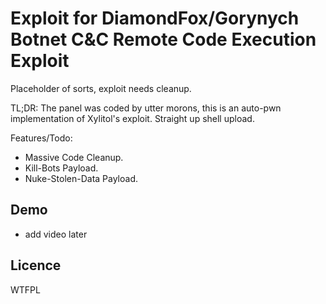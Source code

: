 # Exploit for DiamondFox/Gorynych Botnet C&C Remote Code Execution Exploit 

Placeholder of sorts, exploit needs cleanup. 

TL;DR: The panel was coded by utter morons, this is an auto-pwn implementation of Xylitol's exploit. Straight up shell upload.

Features/Todo:
* Massive Code Cleanup.
* Kill-Bots Payload.
* Nuke-Stolen-Data Payload.

## Demo
* add video later

## Licence
WTFPL
